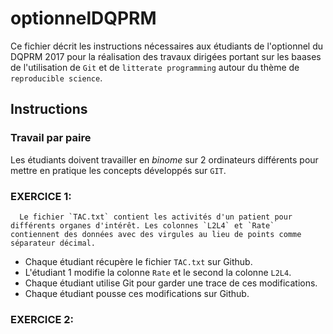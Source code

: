 # optionnelDQPRM

Ce fichier décrit les instructions nécessaires aux étudiants de l'optionnel du DQPRM 2017 pour la réalisation des travaux dirigées portant sur les baases de l'utilisation de `Git` et de `litterate programming` autour du thème de `reproducible science`.

## Instructions

### Travail par paire
Les étudiants doivent travailler en *binome* sur 2 ordinateurs différents pour mettre en pratique les concepts développés sur `GIT`.

### EXERCICE 1:
      Le fichier `TAC.txt` contient les activités d'un patient pour différents organes d'intérêt. Les colonnes `L2L4` et `Rate` contiennent des données avec des virgules au lieu de points comme séparateur décimal. 

- Chaque étudiant récupère le fichier `TAC.txt` sur Github.
- L'étudiant 1 modifie la colonne `Rate` et le second la colonne `L2L4`.
- Chaque étudiant utilise Git pour garder une trace de ces modifications.
- Chaque étudiant pousse ces modifications sur Github.

### EXERCICE 2:
